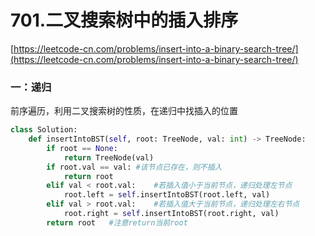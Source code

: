 # 701.二叉搜索树中的插入排序

[https://leetcode-cn.com/problems/insert-into-a-binary-search-tree/](https://leetcode-cn.com/problems/insert-into-a-binary-search-tree/)

### 一：递归

前序遍历，利用二叉搜索树的性质，在递归中找插入的位置

```python
class Solution:
    def insertIntoBST(self, root: TreeNode, val: int) -> TreeNode:
        if root == None:
            return TreeNode(val)
        if root.val == val: #该节点已存在，则不插入
            return root
        elif val < root.val:    #若插入值小于当前节点，递归处理左节点
            root.left = self.insertIntoBST(root.left, val)
        elif val > root.val:    #若插入值大于当前节点，递归处理左右节点
            root.right = self.insertIntoBST(root.right, val)
        return root	  #注意return当前root
```

